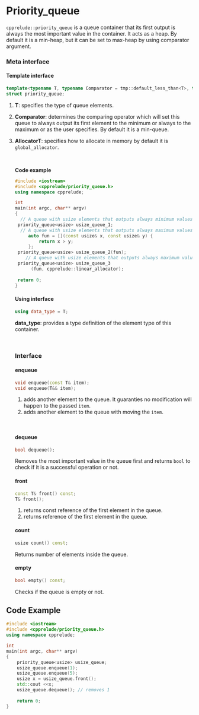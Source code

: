 # Priority_queue

`cpprelude::priority_queue`  is a queue container that its first output is always the most important value in the container. It acts as a heap. By default it is a min-heap, but it can be set to max-heap by using comparator argument. 

### Meta interface

#### Template interface

```c++
template<typename T, typename Comparator = tmp::default_less_than<T>, typename AllocatorT = global_allocator>
struct priority_queue;
```

1. **T**: specifies the type of queue elements.

2. **Comparator**: determines the comparing operator which will set this queue to always output its first element to the minimum or always to the maximum or as the user specifies. By default it is a min-queue. 

3. **AllocatorT**: specifies how to allocate in memory by default it is `global_allocator`.

   ​

   **Code example**

   ```c++
   #include <iostream>
   #include <cpprelude/priority_queue.h>
   using namespace cpprelude;

   int
   main(int argc, char** argv)
   {
     // A queue with usize elements that outputs always minimum values first and uses global_allocator as a default allocator.
   	priority_queue<usize> usize_queue_1;
     // A queue with usize elements that outputs always maximum values first and uses global_allocator as a default allocator.
     	auto fun = [](const usize& x, const usize& y) {
   			return x > y;
   		};
   	priority_queue<usize> usize_queue_2(fun);
       // A queue with usize elements that outputs always maximum values first and uses linear_allocator.
   	priority_queue<usize> usize_queue_3 
         (fun, cpprelude::linear_allocator);
     
   	return 0;
   }
   ```

   #### Using interface

   ```C++
   using data_type = T;
   ```

   **data_type**: provides a type definition of the element type of this container.

   ​

   ### Interface

   #### enqueue

   ```C++
   void enqueue(const T& item);
   void enqueue(T&& item);
   ```

   1. adds another element to the queue. It guaranties no modification will happen to the passed `item`.
   2. adds another element to the queue with moving the `item`.

   ​

   #### dequeue

   ```C++
   bool dequeue();
   ```

   Removes the most important value in the queue first and returns `bool` to check if it is a successful operation or not. 

   #### front

   ```C++
   const T& front() const;
   T& front();
   ```

   1. returns const reference of the first element in the queue.
   2. returns reference of the first element in the queue.

   #### count

   ```c++
   usize count() const;
   ```

   Returns number of elements  inside the queue.

   #### empty

   ```c++
   bool empty() const;
   ```

   Checks if the queue is empty or not.



## Code Example

```c++
#include <iostream>
#include <cpprelude/priority_queue.h>
using namespace cpprelude;

int
main(int argc, char** argv)
{
 	priority_queue<usize> usize_queue;
	usize_queue.enqueue(1);
	usize_queue.enqueue(5);
	usize x = usize_queue.front();
	std::cout <<x;
	usize_queue.dequeue(); // removes 1
  
	return 0;
}
```

